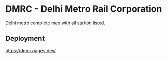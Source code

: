 # DMRC - Delhi Metro Rail Corporation

Delhi metro complete map with all station listed.


## Deployment

https://dmrc.pages.dev/
